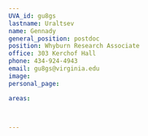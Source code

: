 ```yaml
---
UVA_id: gu8gs
lastname: Uraltsev
name: Gennady
general_position: postdoc
position: Whyburn Research Associate
office: 303 Kerchof Hall
phone: 434-924-4943
email: gu8gs@virginia.edu 
image: 
personal_page:

areas:



---
```

